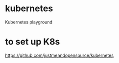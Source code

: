 # kubernetes
Kubernetes playground
# to set up K8s 
https://github.com/justmeandopensource/kubernetes
